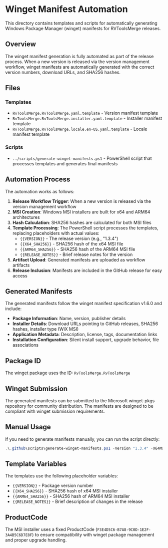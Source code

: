 # Winget Manifest Automation

This directory contains templates and scripts for automatically generating Windows Package Manager (winget) manifests for RVToolsMerge releases.

## Overview

The winget manifest generation is fully automated as part of the release process. When a new version is released via the version management workflow, winget manifests are automatically generated with the correct version numbers, download URLs, and SHA256 hashes.

## Files

### Templates

- `RvToolsMerge.RvToolsMerge.yaml.template` - Version manifest template
- `RvToolsMerge.RvToolsMerge.installer.yaml.template` - Installer manifest template  
- `RvToolsMerge.RvToolsMerge.locale.en-US.yaml.template` - Locale manifest template

### Scripts

- `../scripts/generate-winget-manifests.ps1` - PowerShell script that processes templates and generates final manifests

## Automation Process

The automation works as follows:

1. **Release Workflow Trigger**: When a new version is released via the version management workflow
2. **MSI Creation**: Windows MSI installers are built for x64 and ARM64 architectures  
3. **Hash Calculation**: SHA256 hashes are calculated for both MSI files
4. **Template Processing**: The PowerShell script processes the templates, replacing placeholders with actual values:
   - `{{VERSION}}` - The release version (e.g., "1.3.4")
   - `{{X64_SHA256}}` - SHA256 hash of the x64 MSI file
   - `{{ARM64_SHA256}}` - SHA256 hash of the ARM64 MSI file
   - `{{RELEASE_NOTES}}` - Brief release notes for the version
5. **Artifact Upload**: Generated manifests are uploaded as workflow artifacts
6. **Release Inclusion**: Manifests are included in the GitHub release for easy access

## Generated Manifests

The generated manifests follow the winget manifest specification v1.6.0 and include:

- **Package Information**: Name, version, publisher details
- **Installer Details**: Download URLs pointing to GitHub releases, SHA256 hashes, installer type (WiX MSI)
- **Application Metadata**: Description, license, tags, documentation links
- **Installation Configuration**: Silent install support, upgrade behavior, file associations

## Package ID

The winget package uses the ID: `RvToolsMerge.RvToolsMerge`

## Winget Submission

The generated manifests can be submitted to the Microsoft winget-pkgs repository for community distribution. The manifests are designed to be compliant with winget submission requirements.

## Manual Usage

If you need to generate manifests manually, you can run the script directly:

```powershell
.\.github\scripts\generate-winget-manifests.ps1 -Version "1.3.4" -X64MsiPath "path\to\x64.msi" -Arm64MsiPath "path\to\arm64.msi" -OutputDir "output"
```

## Template Variables

The templates use the following placeholder variables:

- `{{VERSION}}` - Package version number
- `{{X64_SHA256}}` - SHA256 hash of x64 MSI installer  
- `{{ARM64_SHA256}}` - SHA256 hash of ARM64 MSI installer
- `{{RELEASE_NOTES}}` - Brief description of changes in the release

## ProductCode

The MSI installer uses a fixed ProductCode (`F3E4D5C6-B7A8-9C0D-1E2F-3A4B5C6D7E8F`) to ensure compatibility with winget package management and proper upgrade handling.